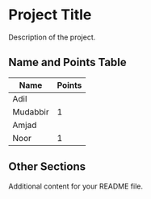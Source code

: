 # Project Title

Description of the project.

## Name and Points Table

| Name      | Points |
|-----------|--------|
| Adil     |      |
| Mudabbir       |   1   |
| Amjad   |      |
| Noor     |   1   |

## Other Sections

Additional content for your README file.

